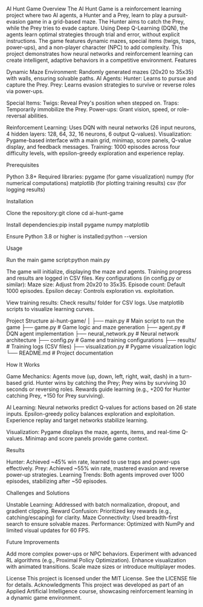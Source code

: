 AI Hunt Game
Overview
The AI Hunt Game is a reinforcement learning project where two AI agents, a Hunter and a Prey, learn to play a pursuit-evasion game in a grid-based maze. The Hunter aims to catch the Prey, while the Prey tries to evade capture. Using Deep Q-Learning (DQN), the agents learn optimal strategies through trial and error, without explicit instructions. The game features dynamic mazes, special items (twigs, traps, power-ups), and a non-player character (NPC) to add complexity. This project demonstrates how neural networks and reinforcement learning can create intelligent, adaptive behaviors in a competitive environment.
Features

Dynamic Maze Environment: Randomly generated mazes (20x20 to 35x35) with walls, ensuring solvable paths.
AI Agents: 
Hunter: Learns to pursue and capture the Prey.
Prey: Learns evasion strategies to survive or reverse roles via power-ups.


Special Items:
Twigs: Reveal Prey's position when stepped on.
Traps: Temporarily immobilize the Prey.
Power-ups: Grant vision, speed, or role-reversal abilities.


Reinforcement Learning: Uses DQN with neural networks (26 input neurons, 4 hidden layers: 128, 64, 32, 16 neurons, 6 output Q-values).
Visualization: Pygame-based interface with a main grid, minimap, score panels, Q-value display, and feedback messages.
Training: 1000 episodes across four difficulty levels, with epsilon-greedy exploration and experience replay.

Prerequisites

Python 3.8+
Required libraries:
pygame (for game visualization)
numpy (for numerical computations)
matplotlib (for plotting training results)
csv (for logging results)



Installation

Clone the repository:git clone <repository-url>
cd ai-hunt-game


Install dependencies:pip install pygame numpy matplotlib


Ensure Python 3.8 or higher is installed:python --version



Usage

Run the main game script:python main.py


The game will initialize, displaying the maze and agents. Training progress and results are logged in CSV files.
Key configurations (in config.py or similar):
Maze size: Adjust from 20x20 to 35x35.
Episode count: Default 1000 episodes.
Epsilon decay: Controls exploration vs. exploitation.


View training results:
Check results/ folder for CSV logs.
Use matplotlib scripts to visualize learning curves.



Project Structure
ai-hunt-game/
│
├── main.py                # Main script to run the game
├── game.py                # Game logic and maze generation
├── agent.py               # DQN agent implementation
├── neural_network.py      # Neural network architecture
├── config.py              # Game and training configurations
├── results/               # Training logs (CSV files)
├── visualization.py       # Pygame visualization logic
└── README.md              # Project documentation

How It Works

Game Mechanics: 
Agents move (up, down, left, right, wait, dash) in a turn-based grid.
Hunter wins by catching the Prey; Prey wins by surviving 30 seconds or reversing roles.
Rewards guide learning (e.g., +200 for Hunter catching Prey, +150 for Prey surviving).


AI Learning:
Neural networks predict Q-values for actions based on 26 state inputs.
Epsilon-greedy policy balances exploration and exploitation.
Experience replay and target networks stabilize learning.


Visualization:
Pygame displays the maze, agents, items, and real-time Q-values.
Minimap and score panels provide game context.



Results

Hunter: Achieved ~45% win rate, learned to use traps and power-ups effectively.
Prey: Achieved ~55% win rate, mastered evasion and reverse power-up strategies.
Learning Trends: Both agents improved over 1000 episodes, stabilizing after ~50 episodes.

Challenges and Solutions

Unstable Learning: Addressed with batch normalization, dropout, and gradient clipping.
Reward Confusion: Prioritized key rewards (e.g., catching/escaping) for clarity.
Maze Connectivity: Used breadth-first search to ensure solvable mazes.
Performance: Optimized with NumPy and limited visual updates for 60 FPS.

Future Improvements

Add more complex power-ups or NPC behaviors.
Experiment with advanced RL algorithms (e.g., Proximal Policy Optimization).
Enhance visualization with animated transitions.
Scale maze sizes or introduce multiplayer modes.

License
This project is licensed under the MIT License. See the LICENSE file for details.
Acknowledgments
This project was developed as part of an Applied Artificial Intelligence course, showcasing reinforcement learning in a dynamic game environment.
